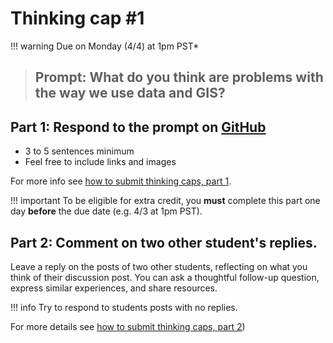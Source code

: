 # Thinking cap #1

!!! warning
    Due on Monday (4/4) at 1pm PST*

> ## **Prompt**: What do you think are problems with the way we use data and GIS?

## Part 1: Respond to the prompt on [GitHub](https://github.com/albertkun/22S-ASIAAM-191A/discussions/1)
 - 3 to 5 sentences minimum
 - Feel free to include links and images

For more info see [how to submit thinking caps, part 1](../../tutorials/thinking_caps.md).

!!! important
    To be eligible for extra credit, you **must** complete this part one day **before** the due date (e.g. 4/3 at 1pm PST).

## Part 2: Comment on two other student's replies.

Leave a reply on the posts of two other students, reflecting on what you think of their discussion post. You can ask a thoughtful follow-up question, express similar experiences, and share resources.


!!! info
    Try to respond to students posts with no replies.

For more details see [how to submit thinking caps, part 2](../../tutorials/[thinking_caps.md#part-2-responding-to-discussions))